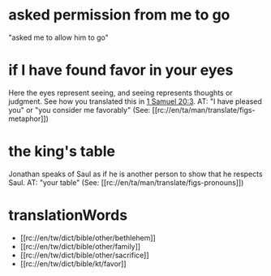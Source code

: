 # asked permission from me to go

"asked me to allow him to go"

# if I have found favor in your eyes

Here the eyes represent seeing, and seeing represents thoughts or judgment. See how you translated this in [1 Samuel 20:3](./03.md). AT: "I have pleased you" or "you consider me favorably" (See: [[rc://en/ta/man/translate/figs-metaphor]])

# the king's table

Jonathan speaks of Saul as if he is another person to show that he respects Saul. AT: "your table" (See: [[rc://en/ta/man/translate/figs-pronouns]])

# translationWords

* [[rc://en/tw/dict/bible/other/bethlehem]]
* [[rc://en/tw/dict/bible/other/family]]
* [[rc://en/tw/dict/bible/other/sacrifice]]
* [[rc://en/tw/dict/bible/kt/favor]]